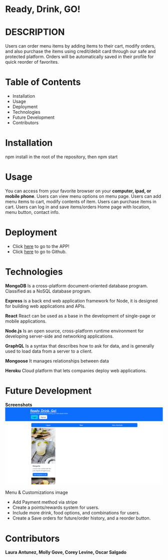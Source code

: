 # Ready, Drink, GO!

# DESCRIPTION

Users can order menu items by adding items to their cart, modify orders, and also purchase the items using credit/debit card through our safe and protected platform. Orders will be automatically saved in their profile for quick reorder of favorites.

# Table of Contents

- Installation
- Usage
- Deployment
- Technologies
- Future Development
- Contributors

# Installation

npm install in the root of the repository, then npm start

# Usage

You can access from your favorite browser on your **computer, ipad, or mobile phone**. Users can view menu options on menu page. Users can add menu items to cart, modify contents of item. Users can purchase items in cart. Users can log in and save items/orders Home page with location, menu button, contact info.

# Deployment

* Click [here](https://quiet-earth-66313.herokuapp.com) to go to the APP!
* Click [here](https://github.com/coreylevine2000/Project-3-TBD) to go to Github.

# Technologies

**MongoDB**
Is a cross-platform document-oriented database program. Classified as a NoSQL database program.

**Express**
is a back end web application framework for Node, it is designed for building web applications and APIs.

**React**
React can be used as a base in the development of single-page or mobile applications.

**Node.js**
Is an open source, cross-platform runtime environment for developing server-side and networking applications.

**GraphQL**
Is a syntax that describes how to ask for data, and is generally used to load data from a server to a client.

**Mongoose**
It manages relationships between data

**Heroku**
Cloud platform that lets companies deploy web applications.

# Future Development

**Screenshots**
![Home Page](/client/src/images/temp-home-page.png?raw=true "Home Page")

Menu & Customizations image

- Add Payment method via stripe
- Create a points/rewards system for users.
- Include more drink, food options, and combinations for users.
- Create a Save orders for future/order history, and a reorder button.

# Contributors

**Laura Antunez, Molly Gove, Corey Levine, Oscar Salgado**
